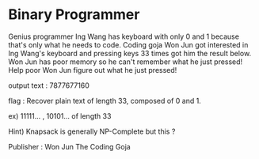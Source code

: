 # Binary Programmer

Genius programmer Ing Wang has keyboard with only 0 and 1 because that's only what he needs to code. 
Coding goja Won Jun got interested in Ing Wang's keyboard and pressing keys 33 times got him the result below.
Won Jun has poor memory so he can't remember what he just pressed!
Help poor Won Jun figure out what he just pressed!

output text : 7877677160

flag : Recover plain text of length 33, composed of 0 and 1.


ex) 11111... , 10101... of length 33 

Hint)
Knapsack is generally NP-Complete but this ?


Publisher : Won Jun The Coding Goja

